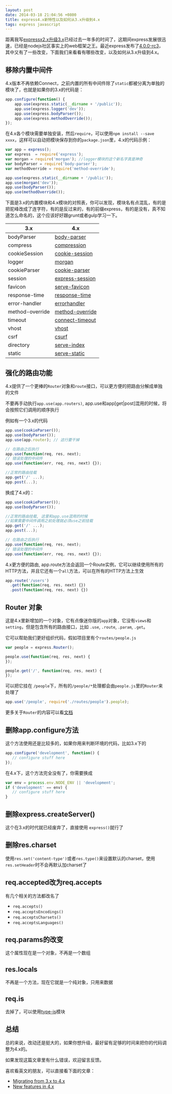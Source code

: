 ```yaml
---
layout: post
date: 2014-03-18 21:04:56 +0800
title: express4.x新特性以及如何从3.x升级到4.x
tags: express javascript
---
```


距离我写[expressx2.x升级3.x](http://jser.me/2012/12/10/Express2.X%E8%BF%81%E7%A7%BB%E8%87%B33.X%E6%B3%A8%E6%84%8F%E4%BA%8B%E9%A1%B9.html)已经过去一年多的时间了，这期间express发展很迅速，已经是nodejs社区事实上的web框架之王。最近express发布了[4.0.0-rc3](https://github.com/visionmedia/express/blob/master/package.json#L4)，其中又有了一些改变，下面我们来看看有哪些改变，以及如何从3.x升级到4.x。

## 移除内置中间件
4.x版本不再依赖Connect，之前内置的所有中间件除了`static`都被分离为单独的模块了，也就是如果你的3.x的代码是：

```javascript
app.configure(function() {
    app.use(express.static(__dirname + '/public'));
    app.use(express.logger('dev'));
    app.use(express.bodyParser());
    app.use(express.methodOverride());
});
```

在4.x各个模块需要单独安装，然后`require`，可以使用`npm install --save xxxx`，这样可以自动把模块保存到你的`package.json`里，4.x的代码示例：

```javascript
var app = express();
var express  = require('express');
var morgan = require('morgan'); //logger模块的这个新名字真是神奇
var bodyParser = require('body-parser');
var methodOverride = require('method-override');

app.use(express.static(__dirname + '/public'));
app.use(morgan('dev'));
app.use(bodyParser());
app.use(methodOverride());
```

下面是3.x的内置模块和4.x模块的对照表，你可以发现，模块名有点混乱，有的是把驼峰改成了连字符，有的是反过来的，有的前缀express，有的是没有，真不知道怎么命名的，这个应该好好跟grunt或者gulp学习一下。

3.x             | 4.x
--------------- | -------------
bodyParser      | [body-parser](https://github.com/expressjs/body-parser)
compress        | [compression](https://github.com/expressjs/compression)
cookieSession   | [cookie-session](https://github.com/expressjs/cookie-session)
logger          | [morgan](https://github.com/expressjs/morgan)
cookieParser    | [cookie-parser](https://github.com/expressjs/cookie-parser)
session         | [express-session](https://github.com/expressjs/session)
favicon         | [serve-favicon](https://github.com/expressjs/favicon)
response-time   | [response-time](https://github.com/expressjs/response-time)
error-handler   | [errorhandler](https://github.com/expressjs/errorhandler)
method-override | [method-override](https://github.com/expressjs/method-override)
timeout         | [connect-timeout](https://github.com/expressjs/connect-timeout)
vhost           | [vhost](https://github.com/expressjs/vhost)
csrf            | [csurf](https://github.com/expressjs/csurf)
directory       | [serve-index](https://github.com/expressjs/serve-index)
static          | [serve-static](https://github.com/expressjs/serve-static)


## 强化的路由功能
4.x提供了一个更棒的`Router`对象和`route`接口，可以更方便的把路由分解成单独的文件

不要再手动执行`app.use(app.routers)`, app.use和app[get|post]混用的时候，将会按照它们调用的顺序执行

例如有一个3.x的代码

```javascript
app.use(cookieParser());
app.use(bodyParser());
app.use(app.router); // 这行要干掉

// 在路由之后执行
app.use(function(req, res, next);
// 错误处理的中间件
app.use(function(err, req, res, next) {});

//正常的路由挂载
app.get('/' ...);
app.post(...);
```

换成了4.x的：

```javascript
app.use(cookieParser());
app.use(bodyParser());

//正常的路由挂载, 这里和app.use混用的时候
//如果需要中间件调用之前处理就必须use之前挂载
app.get('/' ...);
app.post(...);

// 在路由之后执行
app.use(function(req, res, next);
// 错误处理的中间件
app.use(function(err, req, res, next) {});

```


4.x更方便的路由, app.route方法会返回一个Route实例，它可以继续使用所有的HTTP方法，并且它还有一个`all`方法，可以在所有的HTTP方法上生效

```javascript
app.route('/users')
  .get(function(req, res, next) {})
  .post(function(req, res, next) {})
```

## Router 对象

这是4.x里新增加的一个对象，它有点像迷你版的`app`对象，它没有`views`和`setting`，但是包含所有的路由接口，比如
`.use`, `.route`, `.param`, `.get`。

它可以帮助我们更好组织代码，假如项目里有个`routes/people.js`

```javascript
var people = express.Router();

people.use(function(req, res, next) {
});

people.get('/', function(req, res, next) {
});
```

可以把它挂在 `/people`下，所有的`/people/*`处理都会由`people.js`里的`Router`来处理了

```javascript
app.use('/people', require('./routes/people').people);
```
更多关于`Router`的内容可以看[文档](http://expressjs.jser.us/4x_zh-cn/api.html#router)


## 删除app.configure方法

这个方法使用还是比较多的，如果你用来判断环境的代码，比如3.x下的

```javascript
app.configure('development', function() {
   // configure stuff here
});
```

在4.x下，这个方法完全没有了，你需要换成

```javascript
var env = process.env.NODE_ENV || 'development';
if ('development' == env) {
   // configure stuff here
}
```

## 删除express.createServer()

这个在3.x的时代就已经废弃了，直接使用 `express()`就行了

## 删除res.charset 

使用`res.set('content-type')`或者`res.type()`来设置默认的charset，使用`res.setHeader`时不会再默认加charset了

## req.accepted改为req.accepts 

有几个相关的方法都改名了

* `req.accepts()`
* `req.acceptsEncodings()`
* `req.acceptsCharsets()`
* `req.acceptsLanguages()`  

## req.params的改变

这个属性现在是一个对象，不再是一个数组

## res.locals

不再是一个方法，现在它就是一个纯对象，只用来数据

## req.is 

去掉了，可以使用[type-is](https://github.com/expressjs/type-is)模块

## 总结
总的来说，改动还是挺大的，如果你想升级，最好留有足够的时间来把你的代码调整为4.x的。

如果发现这篇文章里有什么错误，欢迎留言反馈。

喜欢看英文的朋友，可以直接看下面的文章：

* [Migrating from 3.x to 4.x](https://github.com/visionmedia/express/wiki/Migrating-from-3.x-to-4.x) 
* [New features in 4.x](https://github.com/visionmedia/express/wiki/New-features-in-4.x)
